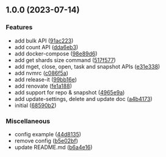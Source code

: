 

## 1.0.0 (2023-07-14)


### Features

* add bulk API ([91ac223](https://github.com/andreafspeziale/opensearch-scripts/commit/91ac2238323786bd5ba9b8cce5d75d7574b8107e))
* add count API ([dda6eb3](https://github.com/andreafspeziale/opensearch-scripts/commit/dda6eb3fc2a9c0009cf82287e64ff025bc29fb71))
* add docker-compose ([98e89d6](https://github.com/andreafspeziale/opensearch-scripts/commit/98e89d6707477fdcf25fecb3ecf082cbd3b6207b))
* add get shards size command ([517f577](https://github.com/andreafspeziale/opensearch-scripts/commit/517f57781605ce3504738905871544d100a1750c))
* add mget, close, open, task and snapshot APIs ([e31e338](https://github.com/andreafspeziale/opensearch-scripts/commit/e31e3385ab27fe58ca6178a40e06c4b1083f2c7d))
* add nvmrc ([c086f5a](https://github.com/andreafspeziale/opensearch-scripts/commit/c086f5aa50de0d47788b84932acb2a9cf187e18b))
* add release-it ([99bb16e](https://github.com/andreafspeziale/opensearch-scripts/commit/99bb16ef21725bef8db644b83a6d05121f865ea3))
* add renovate ([fe1a188](https://github.com/andreafspeziale/opensearch-scripts/commit/fe1a1881f031a35998e7ba9be357ebb515c17892))
* add support for repo & snapshot ([4965e9a](https://github.com/andreafspeziale/opensearch-scripts/commit/4965e9addb0386107cdcafb7469b85aef074c99f))
* add update-settings, delete and update doc ([a4b4173](https://github.com/andreafspeziale/opensearch-scripts/commit/a4b4173fc2127b86b6faa42e2eb63e9a6f16fea5))
* initial ([68590b2](https://github.com/andreafspeziale/opensearch-scripts/commit/68590b21a2afff8f79999f8f978386fc9fca21d9))


### Miscellaneous

* config example ([44d8135](https://github.com/andreafspeziale/opensearch-scripts/commit/44d8135730aa4d94c0f144a02d682a219f5ffe32))
* remove config ([b5e02bf](https://github.com/andreafspeziale/opensearch-scripts/commit/b5e02bf8977172e79d0093b992dd0fcf88682229))
* update README.md ([b6a4e16](https://github.com/andreafspeziale/opensearch-scripts/commit/b6a4e1672a91ba73085dd016472bc813b5176bef))